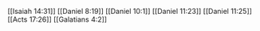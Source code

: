 [[Isaiah 14:31]]
[[Daniel 8:19]]
[[Daniel 10:1]]
[[Daniel 11:23]]
[[Daniel 11:25]]
[[Acts 17:26]]
[[Galatians 4:2]]
